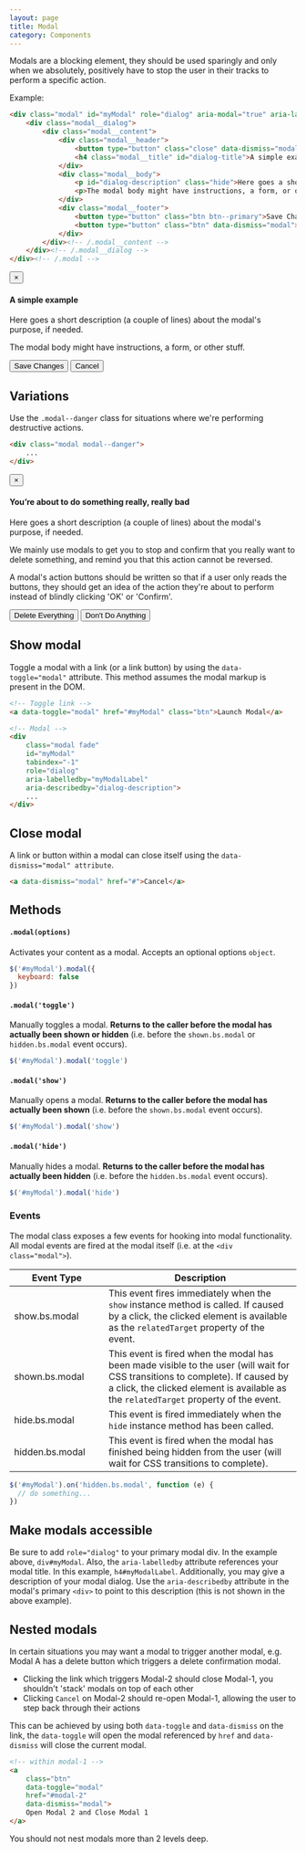 ```yaml
---
layout: page
title: Modal
category: Components
---
```


Modals are a blocking element, they should be used sparingly and only when we absolutely, positively have to stop the user in their tracks to perform a specific action.

Example:

```html
<div class="modal" id="myModal" role="dialog" aria-modal="true" aria-labelledby="dialog-title" aria-describedby="dialog-description">
    <div class="modal__dialog">
        <div class="modal__content">
            <div class="modal__header">
                <button type="button" class="close" data-dismiss="modal" aria-label="Close dialog">×</button>
                <h4 class="modal__title" id="dialog-title">A simple example</h4>
            </div>
            <div class="modal__body">
                <p id="dialog-description" class="hide">Here goes a short description (a couple of lines) about the modal's purpose, if needed.</p>
                <p>The modal body might have instructions, a form, or other stuff.</p>
            </div>
            <div class="modal__footer">
                <button type="button" class="btn btn--primary">Save Changes</button>
                <button type="button" class="btn" data-dismiss="modal">Cancel</button>
            </div>
        </div><!-- /.modal__content -->
    </div><!-- /.modal__dialog -->
</div><!-- /.modal -->
```

<div class="pulsar-example">
    <div class="modal modal__example show" id="myModal2" role="dialog" aria-modal="true" aria-labelledby="dialog2-title" aria-describedby="dialog2-description">
        <div class="modal__dialog">
            <div class="modal__content">
                <div class="modal__header">
                    <button type="button" class="close" data-dismiss="modal" aria-label="Close dialog">×</button>
                    <h4 class="modal__title" id="dialog2-title">A simple example</h4>
                </div>
                <div class="modal__body">
                    <p id="dialog2-description" class="hide">Here goes a short description (a couple of lines) about the modal's purpose, if needed.</p>
                    <p>The modal body might have instructions, a form, or other stuff.</p>
                </div>
                <div class="modal__footer">
                    <button type="button" class="btn btn--primary">Save Changes</button>
                    <button type="button" class="btn btn--naked" data-dismiss="modal">Cancel</button>
                </div>
            </div><!-- /.modal__content -->
        </div><!-- /.modal__dialog -->
    </div>
</div>

## Variations

Use the `.modal--danger` class for situations where we're performing destructive actions.

```html
<div class="modal modal--danger">
    ...
</div>
```

<div class="pulsar-example">
    <div class="modal modal--danger modal__example show" id="myModal3" role="dialog" aria-modal="true" aria-labelledby="dialog3-title" aria-describedby="dialog3-description">
        <div class="modal__dialog">
            <div class="modal__content">
                <div class="modal__header">
                    <button type="button" class="close" data-dismiss="modal" aria-label="Close dialog">×</button>
                    <h4 class="modal__title" id="dialog3-title"><i class="icon-warning-sign"></i> You’re about to do something really, really bad</h4>
                </div>
                <div class="modal__body">
                    <p id="dialog3-description" class="hide">Here goes a short description (a couple of lines) about the modal's purpose, if needed.</p>
                    <p>We mainly use modals to get you to stop and confirm that you really want to delete something, and remind you that this action cannot be reversed.</p>
                    <p>A modal's action buttons should be written so that if a user only reads the buttons, they should get an idea of the action they're about to perform instead of blindly clicking 'OK' or 'Confirm'.</p>
                </div>
                <div class="modal__footer">
                    <button type="button" class="btn btn--danger">Delete Everything</button>
                    <button type="button" class="btn btn--naked" data-dismiss="modal">Don't Do Anything</button>
                </div>
            </div><!-- /.modal__content -->
        </div><!-- /.modal__dialog -->
    </div>
</div>

## Show modal

Toggle a modal with a link (or a link button) by using the `data-toggle="modal"` attribute. This method assumes the modal markup is present in the DOM.

```html
<!-- Toggle link -->
<a data-toggle="modal" href="#myModal" class="btn">Launch Modal</a>

<!-- Modal -->
<div
    class="modal fade"
    id="myModal"
    tabindex="-1"
    role="dialog"
    aria-labelledby="myModalLabel"
    aria-describedby="dialog-description">
    ...
</div>
```

## Close modal

A link or button within a modal can close itself using the `data-dismiss="modal" attribute`.

```html
<a data-dismiss="modal" href="#">Cancel</a>
```

## Methods

#### `.modal(options)`

Activates your content as a modal. Accepts an optional options `object`.

```js
$('#myModal').modal({
  keyboard: false
})
```

#### `.modal('toggle')`

Manually toggles a modal. **Returns to the caller before the modal has actually been shown or hidden** (i.e. before the `shown.bs.modal` or `hidden.bs.modal` event occurs).

```js
$('#myModal').modal('toggle')
```

#### `.modal('show')`

Manually opens a modal. **Returns to the caller before the modal has actually been shown** (i.e. before the `shown.bs.modal` event occurs).

```js
$('#myModal').modal('show')
```

#### `.modal('hide')`

Manually hides a modal. **Returns to the caller before the modal has actually been hidden** (i.e. before the `hidden.bs.modal` event occurs).

```js
$('#myModal').modal('hide')
```

### Events

The modal class exposes a few events for hooking into modal functionality. All modal events are fired at the modal itself (i.e. at the `<div class="modal">`).

<table class="table table-bordered table-striped table-responsive">
  <thead>
   <tr>
     <th style="width: 150px;">Event Type</th>
     <th>Description</th>
   </tr>
  </thead>
  <tbody>
   <tr>
     <td>show.bs.modal</td>
     <td>This event fires immediately when the <code>show</code> instance method is called. If caused by a click, the clicked element is available as the <code>relatedTarget</code> property of the event.</td>
   </tr>
   <tr>
     <td>shown.bs.modal</td>
     <td>This event is fired when the modal has been made visible to the user (will wait for CSS transitions to complete). If caused by a click, the clicked element is available as the <code>relatedTarget</code> property of the event.</td>
   </tr>
   <tr>
     <td>hide.bs.modal</td>
     <td>This event is fired immediately when the <code>hide</code> instance method has been called.</td>
   </tr>
   <tr>
     <td>hidden.bs.modal</td>
     <td>This event is fired when the modal has finished being hidden from the user (will wait for CSS transitions to complete).</td>
   </tr>
  </tbody>
</table>

```js
$('#myModal').on('hidden.bs.modal', function (e) {
  // do something...
})
```

## Make modals accessible

Be sure to add `role="dialog"` to your primary modal div. In the example above, `div#myModal`.
Also, the `aria-labelledby` attribute references your modal title. In this example, `h4#myModalLabel`.
Additionally, you may give a description of your modal dialog. Use the `aria-describedby` attribute in the modal's primary `<div>` to point to this description (this is not shown in the above example).

## Nested modals

In certain situations you may want a modal to trigger another modal, e.g. Modal A has a delete button which triggers a delete confirmation modal.

* Clicking the link which triggers Modal-2 should close Modal-1, you shouldn't 'stack' modals on top of each other
* Clicking `Cancel` on Modal-2 should re-open Modal-1, allowing the user to step back through their actions

This can be achieved by using both `data-toggle` and `data-dismiss` on the link, the `data-toggle` will open the modal referenced by `href` and `data-dismiss` will close the current modal.

```html
<!-- within modal-1 -->
<a
    class="btn"
    data-toggle="modal"
    href="#modal-2"
    data-dismiss="modal">
    Open Modal 2 and Close Modal 1
</a>
```

You should not nest modals more than 2 levels deep.
